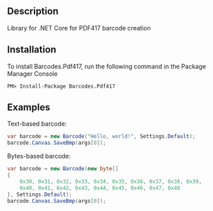 ## Description
Library for .NET Core for PDF417 barcode creation

## Installation
To install Barcodes.Pdf417, run the following command in the Package Manager Console
```
PM> Install-Package Barcodes.Pdf417
```

## Examples
Text-based barcode:
```c#
var barcode = new Barcode("Hello, world!", Settings.Default);
barcode.Canvas.SaveBmp(args[0]);
```

Bytes-based barcode:
```c#
var barcode = new Barcode(new byte[]
{
    0x30, 0x31, 0x32, 0x33, 0x34, 0x35, 0x36, 0x37, 0x38, 0x39,
    0x40, 0x41, 0x42, 0x43, 0x44, 0x45, 0x46, 0x47, 0x48
}, Settings.Default);
barcode.Canvas.SaveBmp(args[0]);
```
